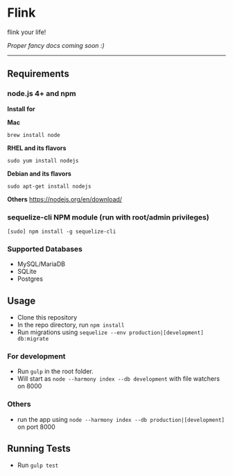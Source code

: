 # Flink
flink your life!

*Proper fancy docs coming soon :)*

-------------------------------------------

## Requirements
### **node.js 4+ and npm**

**Install for**

**Mac**
```
brew install node
```
**RHEL and its flavors**
```
sudo yum install nodejs
```
**Debian and its flavors**
```
sudo apt-get install nodejs
```
**Others**
https://nodejs.org/en/download/

### **sequelize-cli NPM module** (run with root/admin privileges)
```
[sudo] npm install -g sequelize-cli
```

### **Supported Databases**
- MySQL/MariaDB
- SQLite
- Postgres

## Usage

- Clone this repository
- In the repo directory, run ``` npm install ```
- Run migrations using ``` sequelize --env production|[development] db:migrate ```

### For development 
- Run ``` gulp ``` in the root folder.
- Will start as ``` node --harmony index --db development ``` with file watchers on 8000

### Others
- run the app using ``` node --harmony index --db production|[development] ``` on port 8000

## Running Tests
- Run ``` gulp test ```
